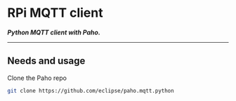 # RPi MQTT client

***Python MQTT client with Paho.***

---

## Needs and usage
Clone the Paho repo
```bash
git clone https://github.com/eclipse/paho.mqtt.python
```
